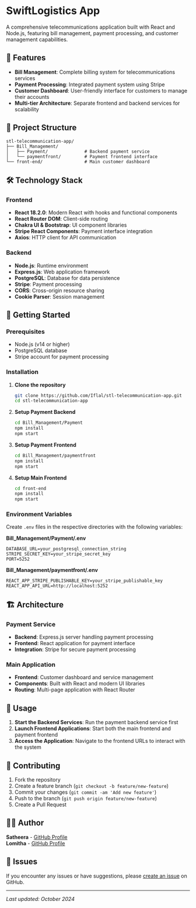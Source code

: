 # SwiftLogistics App

A comprehensive telecommunications application built with React and Node.js, featuring bill management, payment processing, and customer management capabilities.

## 🚀 Features

- **Bill Management**: Complete billing system for telecommunications services
- **Payment Processing**: Integrated payment system using Stripe
- **Customer Dashboard**: User-friendly interface for customers to manage their accounts
- **Multi-tier Architecture**: Separate frontend and backend services for scalability

## 📁 Project Structure

```
stl-telecommunication-app/
├── Bill_Management/
│   ├── Payment/              # Backend payment service
│   └── paymentfront/         # Payment frontend interface
└── front-end/                # Main customer dashboard
```

## 🛠️ Technology Stack

### Frontend

- **React 18.2.0**: Modern React with hooks and functional components
- **React Router DOM**: Client-side routing
- **Chakra UI & Bootstrap**: UI component libraries
- **Stripe React Components**: Payment interface integration
- **Axios**: HTTP client for API communication

### Backend

- **Node.js**: Runtime environment
- **Express.js**: Web application framework
- **PostgreSQL**: Database for data persistence
- **Stripe**: Payment processing
- **CORS**: Cross-origin resource sharing
- **Cookie Parser**: Session management

## 🚀 Getting Started

### Prerequisites

- Node.js (v14 or higher)
- PostgreSQL database
- Stripe account for payment processing

### Installation

1. **Clone the repository**

   ```bash
   git clone https://github.com/Iflal/stl-telecommunication-app.git
   cd stl-telecommunication-app
   ```

2. **Setup Payment Backend**

   ```bash
   cd Bill_Management/Payment
   npm install
   npm start
   ```

3. **Setup Payment Frontend**

   ```bash
   cd Bill_Management/paymentfront
   npm install
   npm start
   ```

4. **Setup Main Frontend**
   ```bash
   cd front-end
   npm install
   npm start
   ```

### Environment Variables

Create `.env` files in the respective directories with the following variables:

**Bill_Management/Payment/.env**

```
DATABASE_URL=your_postgresql_connection_string
STRIPE_SECRET_KEY=your_stripe_secret_key
PORT=5252
```

**Bill_Management/paymentfront/.env**

```
REACT_APP_STRIPE_PUBLISHABLE_KEY=your_stripe_publishable_key
REACT_APP_API_URL=http://localhost:5252
```

## 🏗️ Architecture

### Payment Service

- **Backend**: Express.js server handling payment processing
- **Frontend**: React application for payment interface
- **Integration**: Stripe for secure payment processing

### Main Application

- **Frontend**: Customer dashboard and service management
- **Components**: Built with React and modern UI libraries
- **Routing**: Multi-page application with React Router

## 📱 Usage

1. **Start the Backend Services**: Run the payment backend service first
2. **Launch Frontend Applications**: Start both the main frontend and payment frontend
3. **Access the Application**: Navigate to the frontend URLs to interact with the system

## 🤝 Contributing

1. Fork the repository
2. Create a feature branch (`git checkout -b feature/new-feature`)
3. Commit your changes (`git commit -am 'Add new feature'`)
4. Push to the branch (`git push origin feature/new-feature`)
5. Create a Pull Request

<!-- ## 📝 License

This project is licensed under the ISC License. -->

## 👨‍💻 Author

**Satheera** - [GitHub Profile](https://github.com/satheerajay)  
**Lomitha** - [GitHub Profile](https://github.com/Iflal)

## 🐛 Issues

If you encounter any issues or have suggestions, please [create an issue](https://github.com/Iflal/stl-telecommunication-app/issues) on GitHub.

---

_Last updated: October 2024_
